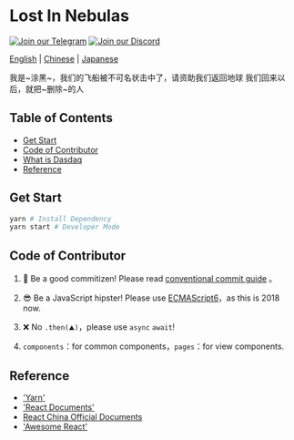 # Lost In Nebulas

[![Join our Telegram](https://icon-icons.com/icons2/555/PNG/32/telegram_icon-icons.com_53603.png)](https://t.me/CryptoHero_Official)
[![Join our Discord](https://www.shareicon.net/data/32x32/2016/12/30/866945_game_512x512.png)](https://discord.gg/nMXUYGQ)

[English](https://github.com/Dasdaq/Dasdaq-web/blob/master/doc/README-en.md) | [Chinese](https://github.com/Dasdaq/Dasdaq-web/blob/master/doc/README-zh.md) | [Japanese](https://github.com/Dasdaq/Dasdaq-web/blob/master/doc/README-jp.md)

我是~涂黑~，我们的飞船被不可名状击中了，请资助我们返回地球
我们回来以后，就把~删除~的人

## Table of Contents
- [Get Start](#get-start)
- [Code of Contributor](#code-of-contributor)
- [What is Dasdaq](#what-is-dasdaq)
- [Reference](#reference)

## Get Start

```bash
yarn # Install Dependency
yarn start # Developer Mode
```

## Code of Contributor

1. 👮‍ Be a good commitizen! Please read [conventional commit guide](https://github.com/marionebl/commitlint/tree/master/%40commitlint/config-conventional) 。

1. 😎 Be a JavaScript hipster! Please use [ECMAScript6](http://es6.ruanyifeng.com/)，as this is 2018 now.

1. ❌ No `.then(⛰️)`，please use `async` `await`!

1. `components`：for common components，`pages`：for view components.


## Reference
- ['Yarn'](https://yarnpkg.com/zh-Hans/)
- ['React Documents'](https://github.com/facebook/create-react-app)
- [React China Official Documents](https://doc.react-china.org/docs/hello-world.html)
- ['Awesome React'](https://github.com/enaqx/awesome-react#example-apps)